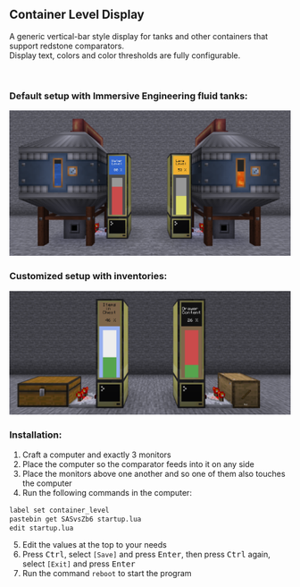 ## Container Level Display
A generic vertical-bar style display for tanks and other containers that support redstone comparators.  
Display text, colors and color thresholds are fully configurable.  

<br>

### Default setup with Immersive Engineering fluid tanks:
<img src="./setup_1.png" width="700" alt="default setup with fluid tanks" />

<br>

### Customized setup with inventories:
<img src="./setup_2.png" width="700" alt="customized setup with inventories" />

<br>

### Installation:
1. Craft a computer and exactly 3 monitors
2. Place the computer so the comparator feeds into it on any side
3. Place the monitors above one another and so one of them also touches the computer
4. Run the following commands in the computer:
```
label set container_level
pastebin get SASvsZb6 startup.lua
edit startup.lua
```
5. Edit the values at the top to your needs
6. Press <kbd>Ctrl</kbd>, select `[Save]` and press <kbd>Enter</kbd>, then press <kbd>Ctrl</kbd> again, select `[Exit]` and press <kbd>Enter</kbd>  
7. Run the command `reboot` to start the program
